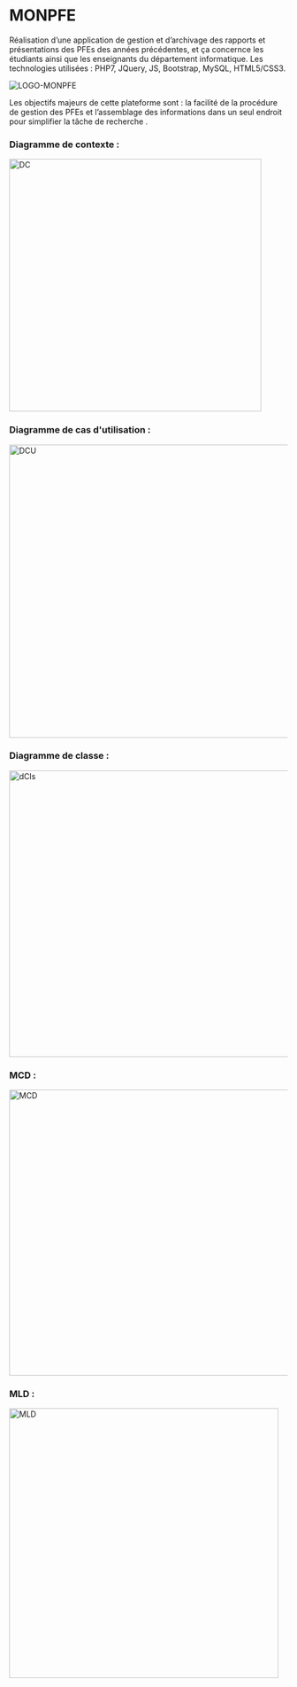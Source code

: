# MONPFE
Réalisation d’une application de gestion et d’archivage des rapports et présentations des PFEs des années précédentes, et ça concernce les étudiants ainsi que les enseignants du département informatique. Les technologies utilisées : PHP7, JQuery, JS, Bootstrap, MySQL, HTML5/CSS3.

![LOGO-MONPFE](https://user-images.githubusercontent.com/66144685/95345536-ba6f7680-08b2-11eb-819f-25fb33d66522.png)

Les objectifs majeurs de cette plateforme sont : la facilité de la procédure de gestion des PFEs et l’assemblage des informations dans un seul endroit pour simplifier la tâche de recherche .

### Diagramme de contexte :

<img width="456" alt="DC" src="https://user-images.githubusercontent.com/66144685/95346200-7b8df080-08b3-11eb-8145-2bd433bcc891.png">

### Diagramme de cas d'utilisation :

<img width="529" alt="DCU" src="https://user-images.githubusercontent.com/66144685/95346367-ad9f5280-08b3-11eb-874f-6e9a62c10c56.png">

### Diagramme de classe :

<img width="517" alt="dCls" src="https://user-images.githubusercontent.com/66144685/95346581-edfed080-08b3-11eb-9e7e-a99f5258d50b.png">

### MCD :

<img width="516" alt="MCD" src="https://user-images.githubusercontent.com/66144685/95346809-20103280-08b4-11eb-99dc-04cbc671c8e3.png">

### MLD :

<img width="487" alt="MLD" src="https://user-images.githubusercontent.com/66144685/95346874-30c0a880-08b4-11eb-8857-f30f9dee254e.png">
